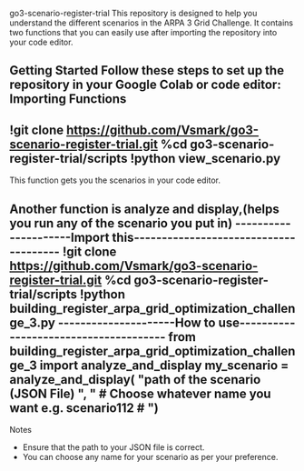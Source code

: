 go3-scenario-register-trial
This repository is designed to help you understand the different scenarios in the ARPA 3 Grid Challenge. It contains two functions that you can easily use after importing the repository into your code editor.

Getting Started
Follow these steps to set up the repository in your Google Colab or code editor:
Importing Functions
----------------------------------------------------------------------
!git clone https://github.com/Vsmark/go3-scenario-register-trial.git
%cd go3-scenario-register-trial/scripts
!python view_scenario.py
----------------------------------------------------------------------
This function gets you the scenarios in your code editor.


Another function is analyze and display,(helps you run any of the scenario you put in)
---------------------Import this--------------------------------------
!git clone https://github.com/Vsmark/go3-scenario-register-trial.git
%cd go3-scenario-register-trial/scripts
!python building_register_arpa_grid_optimization_challenge_3.py
---------------------How to use--------------------------------------
from building_register_arpa_grid_optimization_challenge_3 import analyze_and_display
my_scenario = analyze_and_display(
    "path of the scenario (JSON File) ",
    " # Choose whatever name you want e.g. scenario112 # ")
---------------------------------------------------------------------

Notes
- Ensure that the path to your JSON file is correct.
- You can choose any name for your scenario as per your preference.
